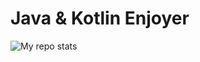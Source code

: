 # Java & Kotlin Enjoyer
</p>





<img alt="My repo stats" src="https://github-readme-stats.vercel.app/api?username=CrytoPal&show_icons=true&theme=tokyonight">
</p>
